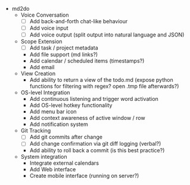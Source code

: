 * md2do
  * Voice Conversation
    - [ ] Add back-and-forth chat-like behaviour
    - [ ] Add voice input
    - [ ] Add voice output (split output into natural language and JSON)
  * Scope Extension
    - [ ] Add task / project metadata
    - Add file support (md links?)
    - Add calendar / scheduled items (timestamps?)
    - Add email
  * View Creation
    - Add ability to return a view of the todo.md (expose python functions for filtering with regex? open .tmp file afterwards?)
  * OS-level Integration
    - Add continuous listening and trigger word activation
    - Add OS-level hotkey functionality
    - Add menu bar icon
    - Add context awareness of active window / row
    - Add notification system
  * Git Tracking
    - [ ] Add git commits after change
    - [ ] Add change confirmation via git diff logging (verbal?)
    - Add ability to roll back a commit (is this best practice?)
  * System integration
    - Integrate external calendars
    - Add Web interface
    - Create mobile interface (running on server?)